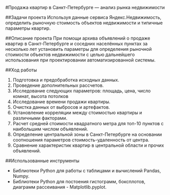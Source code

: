 #Продажа квартир в Санкт-Петербурге — анализ рынка недвижимости

##Задачи проекта
Используя данные сервиса Яндекс.Недвижимость, определить рыночную стоимость объектов недвижимости и типичные параметры квартир.

##Описание проекта
При помощи архива объявлений о продаже квартир в Санкт-Петербурге и соседних населённых пунктах за несколько лет 
установить параметры для определения рыночной стоимости объектов недвижимости с целью дальнейшего использования 
при проектировании автоматизированной системы. 

##Ход работы
1. Подготовка и предобработка исходных данных.
2. Проведение дополнительных рассчетов.
3. Исследование следующих параметров: площадь, цена, число комнат, высота потолков
4. Исследование времени продажи квартиры.
5. Очистка данных от выбросов и артефактов.
6. Установление корреляции между стоимостью квартиры и различными факторами.
7. Расчет средней стоимости квадратного метра для топ-10 пунктов с наибольшим числом объявлений.
8. Определение центральной зоны в Санкт-Петербурге на основании соотношения параметров стоимость-удаленность от центра.
9. Сравнение характеристик квартир в центральной области и прочих объявлений.

##Использованные инструменты
- Библиотеки Python для работы с таблицами и вычислений Pandas, Numpy. 
- Библиотеки Python для постоения гистограмм, боксплотов, диаграмм рассеивания - Matplotlib.pyplot.